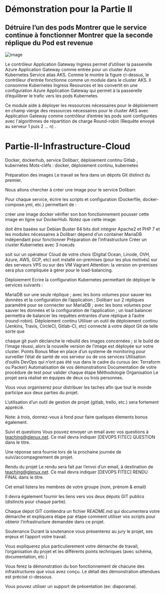 
#  Démonstration pour la Partie II

Détruire l’un des pods
Montrer que le service continue à fonctionner
Montrer que la seconde réplique du Pod est revenue
-----------------------------------------------------

![image](https://user-images.githubusercontent.com/71215691/136080553-316eefc9-2b57-4c4d-aa4c-019d70759b6f.png)

Le contrôleur Application Gateway Ingress permet d’utiliser la passerelle Azure Application Gateway comme entrée pour un cluster Azure Kubernetes Service alias AKS. Comme le montre la figure ci-dessus, le contrôleur d’entrée fonctionne comme un module dans le cluster AKS. Il consomme Kubernetes Ingress Resources et les convertit en une configuration Azure Application Gateway qui permet à la passerelle d’équilibrer le trafic vers les pods Kubernetes.

Ce module aide à déployer les ressources nécessaires pour le déploiement en champ vierge des ressources nécessaires pour le cluster AKS avec Application Gateway comme contrôleur d’entrée les pods sont configurées avec l'algorithmes de répartition de charge Round-robin (Requête envoyé au serveur 1  puis  2 … n) .



# Partie-II-Infrastructure-Cloud
Docker, dockerhub, service Dolibarr, déploiement continu Gitlab , kubernetes
Mots-cléfs : docker, déploiement continu, kubernetes

Préparation des images
Le travail se fera dans un dépots Git distinct du premier.

Nous allons chercher à créer une image pour le service Dolibarr.

Pour chaque service, écrire les scripts et configuration (Dockerfile, docker-compose.yml, etc.) permettant de :

créer une image docker
vérifier son bon fonctionnement
pousser cette image en ligne sur DockerHub.
Notez que cette image:

doit être basées sur Debian Buster 64 bits
doit intégrer Apache2 et PHP 7 et les modules nécessaires à Dolibarr
dépend d’un container MariaDB indépendant pour fonctionner
Préparation de l’infrastructure
Créer un cluster Kubernetes avec 3 noeuds

soit sur un opérateur Cloud de votre choix (Digital Ocean, Linode, OVH, Azure, AWS, GCP, etc)
soit installé on-premises (pour les plus motivés)
sur des serveurs VPS
ou sur des VM Vagrant
Attention: la version on-premises sera plus compliquée à gérer pour le load-balancing.

Déploiement
Ecrire la configuration Kubernetes permettant de déployer le services suivants :

MariaDB
sur une seule réplique ;
avec les bons volumes pour sauver les données et la configuration de l’application ;
Dolibarr
sur 2 répliques
paramétré pour se connecter sur MariaDB ;
avec les bons volumes pour sauver les données et la configuration de l’application ;
un load balancer permettra de balancer les requêtes entrantes d’une réplique à l’autre (round-robin).
Déploiement continu
Utiliser un outil de déploiement continu (Jenkins, Travis, CircleCI, Gitlab-CI, etc) connecté à votre dépot Git de telle sorte que

chaque git push déclanche le rebuild des images concernées ;
si le build de l’image réussi, alors la nouvelle version de l’image est déployée sur votre cluster.
Points Bonus
Mise en place d’un systeme de monitoring pour surveiller l’état de santé de vos serveur ou de vos services
Utilisation d’outils DevOps qui n’ont pas été vus dans le cadre du cursus (ex: Terraform ou Packer)
Automatisation de vos démonstrations
Documentation de votre procédure de test pour valider chaque étape
Méthodologie
Organisation
Le projet sera réalisé en équipes de deux ou trois personnes.

Vous vous organiserez pour distribuer les taches afin que tout le monde participe aux deux parties du projet.

L’utilisation d’un outil de gestion de projet (gitlab, trello, etc.) sera fortement apprécié.

Note: à trois, donnez-vous à fond pour faire quelques élements bonus également.

Suivi et questions
Vous pouvez envoyer un email avec vos questions à teaching@glenux.net. Ce mail devra indiquer [DEVOPS FITEC] QUESTION dans le titre.

Une réponse sera fournie lors de la prochaine journée de suivi/accompagnement de projet.

Rendu du projet
Le rendu sera fait par l’envoi d’un email, à destination de teaching@glenux.net. Ce mail devra indiquer [DEVOPS FITEC] RENDU FINAL dans le titre.

Cet email listera les membres de votre groupe (nom, prénom & email)

Il devra également fournir les liens vers vos deux dépots GIT publics (distincts pour chaque partie).

Chaque dépot GIT contiendra un fichier README.md qui documentera votre démarche et expliquera étape par étape comment utiliser vos scripts pour obtenir l’infrastructure demandée dans ce projet.

Soutenance
Durant la soutenance vous présenterez au jury le projet, ses enjeux et l’apport votre travail.

Vous expliquerez plus particulierement votre démarche de travail, l’organisation du projet et les différents points techniques (avec schéma, documentation, etc.)

Vous ferez la démonstration du bon fonctionnement de chacune des infrastructures que vous avez conçu. Le détail des démonstration attendues est précisé ci-dessous.

Vous pouvez utiliser un support de présentation (ex: diaporama).




